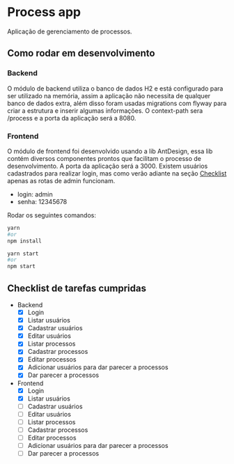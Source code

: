 # Process app

Aplicação de gerenciamento de processos.

## Como rodar em desenvolvimento
### Backend
O módulo de backend utiliza o banco de dados H2 e está configurado para ser utilizado na memória, assim a aplicação não necessita de qualquer banco de dados extra, além disso foram usadas migrations com flyway para criar a estrutura e inserir algumas informações. O context-path sera /process e a porta da aplicação será a 8080.

### Frontend
O módulo de frontend foi desenvolvido usando a lib AntDesign, essa lib contém diversos componentes prontos que facilitam o processo de desenvolvimento. A porta da aplicação será a 3000. Existem usuários cadastrados para realizar login, mas como verão adiante na seção [Checklist](#checklist-de-tarefas-cumpridas) apenas as rotas de admin funcionam. 
- login:  admin
- senha: 12345678

Rodar os seguintes comandos:

```bash
yarn 
#or 
npm install

```
```bash
yarn start
#or 
npm start

```
## Checklist de tarefas cumpridas

-  Backend
	- [x] Login
	- [x] Listar usuários
	- [x] Cadastrar usuários
	- [x] Editar usuários
	- [x] Listar processos
	- [x] Cadastrar processos
	- [x] Editar processos
	- [x] Adicionar usuários para dar parecer a processos
	- [x] Dar parecer a processos
- Frontend
	- [x] Login
	- [x] Listar usuários
	- [ ] Cadastrar usuários
	- [ ] Editar usuários
	- [ ] Listar processos
	- [ ] Cadastrar processos
	- [ ] Editar processos
	- [ ] Adicionar usuários para dar parecer a processos
	- [ ] Dar parecer a processos

